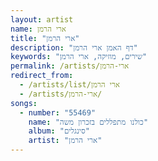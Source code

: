 ```yaml
---
layout: artist
name: ארי הרמן
title: "ארי הרמן"
description: "דף האמן ארי הרמן"
keywords: "שירים, מוזיקה, ארי הרמן"
permalink: /artists/ארי-הרמן
redirect_from:
  - /artists/list/ארי הרמן
  - /artists/ארי-הרמן/
songs:
  - number: "55469"
    name: "כולנו מתפללים בזכרון משה"
    album: "סינגלים"
    artist: "ארי הרמן"
---
```

